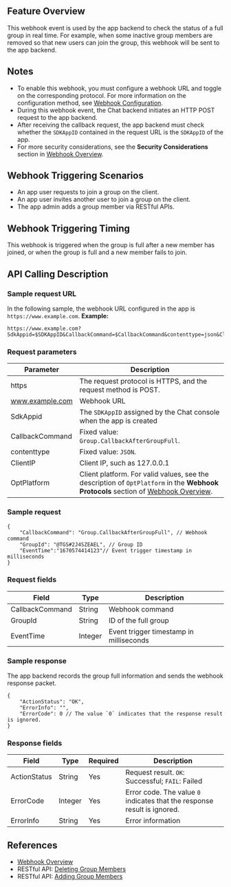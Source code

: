 ## Feature Overview
  
This webhook event is used by the app backend to check the status of a full group in real time. For example, when some inactive group members are removed so that new users can join the group, this webhook will be sent to the app backend.

## Notes

- To enable this webhook, you must configure a webhook URL and toggle on the corresponding protocol. For more information on the configuration method, see [Webhook Configuration](https://intl.cloud.tencent.com/document/product/1047/34520).
- During this webhook event, the Chat backend initiates an HTTP POST request to the app backend.
- After receiving the callback request, the app backend must check whether the `SDKAppID` contained in the request URL is the `SDKAppID` of the app.
- For more security considerations, see the **Security Considerations** section in [Webhook Overview](https://intl.cloud.tencent.com/document/product/1047/34354).

## Webhook Triggering Scenarios

- An app user requests to join a group on the client.
- An app user invites another user to join a group on the client.
- The app admin adds a group member via RESTful APIs.

## Webhook Triggering Timing

This webhook is triggered when the group is full after a new member has joined, or when the group is full and a new member fails to join.

## API Calling Description

### Sample request URL

In the following sample, the webhook URL configured in the app is `https://www.example.com`.
**Example:**

```
https://www.example.com?SdkAppid=$SDKAppID&CallbackCommand=$CallbackCommand&contenttype=json&ClientIP=$ClientIP&OptPlatform=$OptPlatform
```

### Request parameters

| Parameter | Description |
| --- | --- |
| https | The request protocol is HTTPS, and the request method is POST. |
| www.example.com | Webhook URL |
| SdkAppid | The `SDKAppID` assigned by the Chat console when the app is created |
| CallbackCommand | Fixed value: `Group.CallbackAfterGroupFull`. |
| contenttype | Fixed value: `JSON`. |
| ClientIP | Client IP, such as 127.0.0.1 |
| OptPlatform | Client platform. For valid values, see the description of `OptPlatform` in the **Webhook Protocols** section of [Webhook Overview](https://intl.cloud.tencent.com/document/product/1047/34354). |

### Sample request

```
{
    "CallbackCommand": "Group.CallbackAfterGroupFull", // Webhook command
    "GroupId": "@TGS#2J4SZEAEL", // Group ID
    "EventTime":"1670574414123"// Event trigger timestamp in milliseconds		
}
```

### Request fields

| Field | Type | Description |
| --- | --- | --- |
| CallbackCommand   | String  | Webhook command                                                     |
| GroupId | String | ID of the full group |
| EventTime | Integer | Event trigger timestamp in milliseconds |

### Sample response

The app backend records the group full information and sends the webhook response packet.

```
{
    "ActionStatus": "OK",
    "ErrorInfo": "",
    "ErrorCode": 0 // The value `0` indicates that the response result is ignored.
}
```

### Response fields

| Field | Type | Required | Description |
| --- | --- | --- | --- |
| ActionStatus | String | Yes | Request result. `OK`: Successful; `FAIL`: Failed |
| ErrorCode | Integer | Yes | Error code. The value `0` indicates that the response result is ignored. |
| ErrorInfo    | String  | Yes | Error information                                       |


## References

- [Webhook Overview](https://intl.cloud.tencent.com/document/product/1047/34354)
- RESTful API: [Deleting Group Members](https://intl.cloud.tencent.com/document/product/1047/34949)
- RESTful API: [Adding Group Members](https://intl.cloud.tencent.com/document/product/1047/34921)
